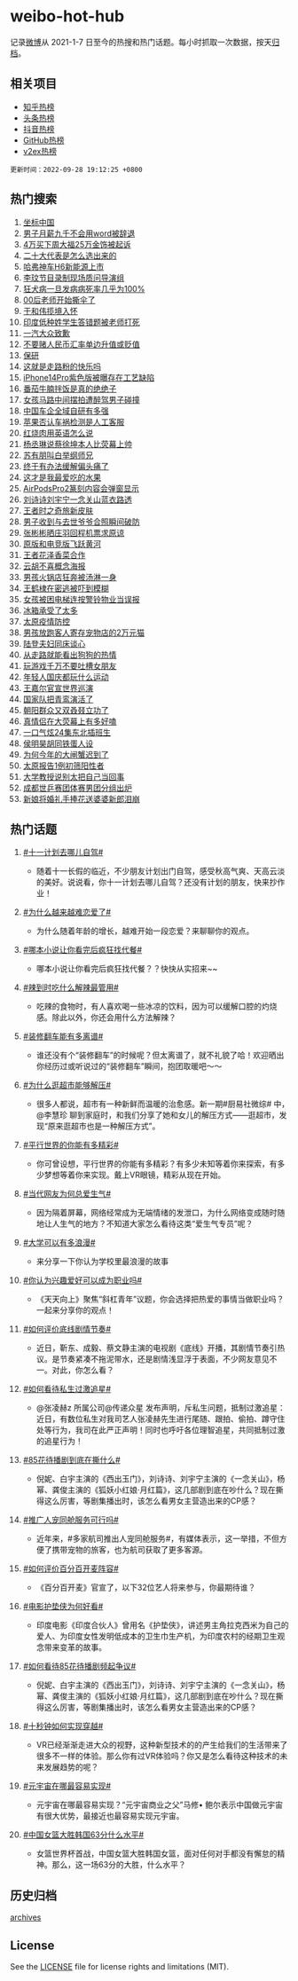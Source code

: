 # weibo-hot-hub

记录[微博](https://www.weibo.com)从 2021-1-7 日至今的热搜和热门话题。每小时抓取一次数据，按天[归档](archives)。

## 相关项目

- [知乎热榜](https://github.com/lonnyzhang423/zhihu-hot-hub)
- [头条热榜](https://github.com/lonnyzhang423/toutiao-hot-hub)
- [抖音热榜](https://github.com/lonnyzhang423/douyin-hot-hub)
- [GitHub热榜](https://github.com/lonnyzhang423/github-hot-hub)
- [v2ex热榜](https://github.com/lonnyzhang423/v2ex-hot-hub)


`更新时间：2022-09-28 19:12:25 +0800`

## 热门搜索

1. [坐标中国](https://m.weibo.cn/search?containerid=100103type%3D1%26t%3D10%26q%3D%23%E5%9D%90%E6%A0%87%E4%B8%AD%E5%9B%BD%23&stream_entry_id=51&isnewpage=1&extparam=seat%3D1%26filter_type%3Drealtimehot%26cate%3D10103%26dgr%3D0%26pos%3D0%26c_type%3D51%26display_time%3D1664363540%26pre_seqid%3D16643635400710298717&luicode=10000011&lfid=106003type%253D25%2526t%253D3%2526disable_hot%253D1%2526filter_type%253Drealtimehot)
1. [男子月薪九千不会用word被辞退](https://m.weibo.cn/search?containerid=100103type%3D1%26t%3D10%26q%3D%23%E7%94%B7%E5%AD%90%E6%9C%88%E8%96%AA%E4%B9%9D%E5%8D%83%E4%B8%8D%E4%BC%9A%E7%94%A8word%E8%A2%AB%E8%BE%9E%E9%80%80%23&stream_entry_id=31&isnewpage=1&extparam=seat%3D1%26lcate%3D5001%26realpos%3D1%26flag%3D2%26dgr%3D0%26c_type%3D31%26filter_type%3Drealtimehot%26band_rank%3D1%26cate%3D0%26q%3D%2523%25E7%2594%25B7%25E5%25AD%2590%25E6%259C%2588%25E8%2596%25AA%25E4%25B9%259D%25E5%258D%2583%25E4%25B8%258D%25E4%25BC%259A%25E7%2594%25A8word%25E8%25A2%25AB%25E8%25BE%259E%25E9%2580%2580%2523%26pos%3D0%26display_time%3D1664363540%26pre_seqid%3D16643635400710298717&luicode=10000011&lfid=106003type%253D25%2526t%253D3%2526disable_hot%253D1%2526filter_type%253Drealtimehot)
1. [4万买下周大福25万金饰被起诉](https://m.weibo.cn/search?containerid=100103type%3D1%26t%3D10%26q%3D%234%E4%B8%87%E4%B9%B0%E4%B8%8B%E5%91%A8%E5%A4%A7%E7%A6%8F25%E4%B8%87%E9%87%91%E9%A5%B0%E8%A2%AB%E8%B5%B7%E8%AF%89%23&stream_entry_id=31&isnewpage=1&extparam=seat%3D1%26lcate%3D5001%26realpos%3D2%26flag%3D1%26dgr%3D0%26c_type%3D31%26filter_type%3Drealtimehot%26band_rank%3D2%26cate%3D0%26q%3D%25234%25E4%25B8%2587%25E4%25B9%25B0%25E4%25B8%258B%25E5%2591%25A8%25E5%25A4%25A7%25E7%25A6%258F25%25E4%25B8%2587%25E9%2587%2591%25E9%25A5%25B0%25E8%25A2%25AB%25E8%25B5%25B7%25E8%25AF%2589%2523%26pos%3D1%26display_time%3D1664363540%26pre_seqid%3D16643635400710298717&luicode=10000011&lfid=106003type%253D25%2526t%253D3%2526disable_hot%253D1%2526filter_type%253Drealtimehot)
1. [二十大代表是怎么选出来的](https://m.weibo.cn/search?containerid=100103type%3D1%26t%3D10%26q%3D%23%E4%BA%8C%E5%8D%81%E5%A4%A7%E4%BB%A3%E8%A1%A8%E6%98%AF%E6%80%8E%E4%B9%88%E9%80%89%E5%87%BA%E6%9D%A5%E7%9A%84%23&stream_entry_id=31&isnewpage=1&extparam=seat%3D1%26lcate%3D5001%26realpos%3D3%26flag%3D0%26dgr%3D0%26c_type%3D31%26filter_type%3Drealtimehot%26band_rank%3D3%26cate%3D0%26q%3D%2523%25E4%25BA%258C%25E5%258D%2581%25E5%25A4%25A7%25E4%25BB%25A3%25E8%25A1%25A8%25E6%2598%25AF%25E6%2580%258E%25E4%25B9%2588%25E9%2580%2589%25E5%2587%25BA%25E6%259D%25A5%25E7%259A%2584%2523%26pos%3D2%26display_time%3D1664363540%26pre_seqid%3D16643635400710298717&luicode=10000011&lfid=106003type%253D25%2526t%253D3%2526disable_hot%253D1%2526filter_type%253Drealtimehot)
1. [哈弗神车H6新能源上市](https://m.weibo.cn/search?containerid=100103type%3D1%26t%3D10%26q%3D%23%E5%93%88%E5%BC%97%E7%A5%9E%E8%BD%A6H6%E6%96%B0%E8%83%BD%E6%BA%90%E4%B8%8A%E5%B8%82%23&stream_entry_id=31&isnewpage=1&extparam=seat%3D1%26lcate%3D5001%26topic_ad%3D1%26dgr%3D0%26c_type%3D31%26adid%3D167111%26filter_type%3Drealtimehot%26band_rank%3D4%26cate%3D0%26q%3D%2523%25E5%2593%2588%25E5%25BC%2597%25E7%25A5%259E%25E8%25BD%25A6H6%25E6%2596%25B0%25E8%2583%25BD%25E6%25BA%2590%25E4%25B8%258A%25E5%25B8%2582%2523%26pos%3D3%26display_time%3D1664363540%26pre_seqid%3D16643635400710298717&luicode=10000011&lfid=106003type%253D25%2526t%253D3%2526disable_hot%253D1%2526filter_type%253Drealtimehot)
1. [李玟节目录制现场质问导演组](https://m.weibo.cn/search?containerid=100103type%3D1%26t%3D10%26q%3D%23%E6%9D%8E%E7%8E%9F%E8%8A%82%E7%9B%AE%E5%BD%95%E5%88%B6%E7%8E%B0%E5%9C%BA%E8%B4%A8%E9%97%AE%E5%AF%BC%E6%BC%94%E7%BB%84%23&stream_entry_id=31&isnewpage=1&extparam=seat%3D1%26lcate%3D5001%26realpos%3D4%26flag%3D0%26dgr%3D0%26c_type%3D31%26filter_type%3Drealtimehot%26band_rank%3D4%26cate%3D0%26q%3D%2523%25E6%259D%258E%25E7%258E%259F%25E8%258A%2582%25E7%259B%25AE%25E5%25BD%2595%25E5%2588%25B6%25E7%258E%25B0%25E5%259C%25BA%25E8%25B4%25A8%25E9%2597%25AE%25E5%25AF%25BC%25E6%25BC%2594%25E7%25BB%2584%2523%26pos%3D4%26display_time%3D1664363540%26pre_seqid%3D16643635400710298717&luicode=10000011&lfid=106003type%253D25%2526t%253D3%2526disable_hot%253D1%2526filter_type%253Drealtimehot)
1. [狂犬病一旦发病病死率几乎为100%](https://m.weibo.cn/search?containerid=100103type%3D1%26t%3D10%26q%3D%23%E7%8B%82%E7%8A%AC%E7%97%85%E4%B8%80%E6%97%A6%E5%8F%91%E7%97%85%E7%97%85%E6%AD%BB%E7%8E%87%E5%87%A0%E4%B9%8E%E4%B8%BA100%25%23&stream_entry_id=31&isnewpage=1&extparam=seat%3D1%26lcate%3D5001%26realpos%3D5%26flag%3D0%26dgr%3D0%26c_type%3D31%26filter_type%3Drealtimehot%26band_rank%3D5%26cate%3D0%26q%3D%2523%25E7%258B%2582%25E7%258A%25AC%25E7%2597%2585%25E4%25B8%2580%25E6%2597%25A6%25E5%258F%2591%25E7%2597%2585%25E7%2597%2585%25E6%25AD%25BB%25E7%258E%2587%25E5%2587%25A0%25E4%25B9%258E%25E4%25B8%25BA100%2525%2523%26pos%3D5%26display_time%3D1664363540%26pre_seqid%3D16643635400710298717&luicode=10000011&lfid=106003type%253D25%2526t%253D3%2526disable_hot%253D1%2526filter_type%253Drealtimehot)
1. [00后老师开始撕伞了](https://m.weibo.cn/search?containerid=100103type%3D1%26t%3D10%26q%3D%2300%E5%90%8E%E8%80%81%E5%B8%88%E5%BC%80%E5%A7%8B%E6%92%95%E4%BC%9E%E4%BA%86%23&stream_entry_id=31&isnewpage=1&extparam=seat%3D1%26lcate%3D5001%26realpos%3D6%26flag%3D2%26dgr%3D0%26c_type%3D31%26filter_type%3Drealtimehot%26band_rank%3D6%26cate%3D0%26q%3D%252300%25E5%2590%258E%25E8%2580%2581%25E5%25B8%2588%25E5%25BC%2580%25E5%25A7%258B%25E6%2592%2595%25E4%25BC%259E%25E4%25BA%2586%2523%26pos%3D6%26display_time%3D1664363540%26pre_seqid%3D16643635400710298717&luicode=10000011&lfid=106003type%253D25%2526t%253D3%2526disable_hot%253D1%2526filter_type%253Drealtimehot)
1. [于和伟揽境入怀](https://m.weibo.cn/search?containerid=100103type%3D1%26t%3D10%26q%3D%23%E4%BA%8E%E5%92%8C%E4%BC%9F%E6%8F%BD%E5%A2%83%E5%85%A5%E6%80%80%23&stream_entry_id=31&isnewpage=1&extparam=seat%3D1%26lcate%3D5001%26topic_ad%3D1%26dgr%3D0%26c_type%3D31%26adid%3D166765%26filter_type%3Drealtimehot%26band_rank%3D7%26cate%3D0%26q%3D%2523%25E4%25BA%258E%25E5%2592%258C%25E4%25BC%259F%25E6%258F%25BD%25E5%25A2%2583%25E5%2585%25A5%25E6%2580%2580%2523%26pos%3D7%26display_time%3D1664363540%26pre_seqid%3D16643635400710298717&luicode=10000011&lfid=106003type%253D25%2526t%253D3%2526disable_hot%253D1%2526filter_type%253Drealtimehot)
1. [印度低种姓学生答错题被老师打死](https://m.weibo.cn/search?containerid=100103type%3D1%26t%3D10%26q%3D%23%E5%8D%B0%E5%BA%A6%E4%BD%8E%E7%A7%8D%E5%A7%93%E5%AD%A6%E7%94%9F%E7%AD%94%E9%94%99%E9%A2%98%E8%A2%AB%E8%80%81%E5%B8%88%E6%89%93%E6%AD%BB%23&stream_entry_id=31&isnewpage=1&extparam=seat%3D1%26lcate%3D5001%26realpos%3D7%26flag%3D1%26dgr%3D0%26c_type%3D31%26filter_type%3Drealtimehot%26band_rank%3D7%26cate%3D0%26q%3D%2523%25E5%258D%25B0%25E5%25BA%25A6%25E4%25BD%258E%25E7%25A7%258D%25E5%25A7%2593%25E5%25AD%25A6%25E7%2594%259F%25E7%25AD%2594%25E9%2594%2599%25E9%25A2%2598%25E8%25A2%25AB%25E8%2580%2581%25E5%25B8%2588%25E6%2589%2593%25E6%25AD%25BB%2523%26pos%3D8%26display_time%3D1664363540%26pre_seqid%3D16643635400710298717&luicode=10000011&lfid=106003type%253D25%2526t%253D3%2526disable_hot%253D1%2526filter_type%253Drealtimehot)
1. [一汽大众致歉](https://m.weibo.cn/search?containerid=100103type%3D1%26t%3D10%26q%3D%23%E4%B8%80%E6%B1%BD%E5%A4%A7%E4%BC%97%E8%87%B4%E6%AD%89%23&stream_entry_id=31&isnewpage=1&extparam=seat%3D1%26lcate%3D5001%26realpos%3D8%26flag%3D1%26dgr%3D0%26c_type%3D31%26filter_type%3Drealtimehot%26band_rank%3D8%26cate%3D0%26q%3D%2523%25E4%25B8%2580%25E6%25B1%25BD%25E5%25A4%25A7%25E4%25BC%2597%25E8%2587%25B4%25E6%25AD%2589%2523%26pos%3D9%26display_time%3D1664363540%26pre_seqid%3D16643635400710298717&luicode=10000011&lfid=106003type%253D25%2526t%253D3%2526disable_hot%253D1%2526filter_type%253Drealtimehot)
1. [不要赌人民币汇率单边升值或贬值](https://m.weibo.cn/search?containerid=100103type%3D1%26t%3D10%26q%3D%23%E4%B8%8D%E8%A6%81%E8%B5%8C%E4%BA%BA%E6%B0%91%E5%B8%81%E6%B1%87%E7%8E%87%E5%8D%95%E8%BE%B9%E5%8D%87%E5%80%BC%E6%88%96%E8%B4%AC%E5%80%BC%23&stream_entry_id=31&isnewpage=1&extparam=seat%3D1%26lcate%3D5001%26realpos%3D9%26flag%3D1%26dgr%3D0%26c_type%3D31%26filter_type%3Drealtimehot%26band_rank%3D9%26cate%3D0%26q%3D%2523%25E4%25B8%258D%25E8%25A6%2581%25E8%25B5%258C%25E4%25BA%25BA%25E6%25B0%2591%25E5%25B8%2581%25E6%25B1%2587%25E7%258E%2587%25E5%258D%2595%25E8%25BE%25B9%25E5%258D%2587%25E5%2580%25BC%25E6%2588%2596%25E8%25B4%25AC%25E5%2580%25BC%2523%26pos%3D10%26display_time%3D1664363540%26pre_seqid%3D16643635400710298717&luicode=10000011&lfid=106003type%253D25%2526t%253D3%2526disable_hot%253D1%2526filter_type%253Drealtimehot)
1. [保研](https://m.weibo.cn/search?containerid=100103type%3D1%26t%3D10%26q%3D%E4%BF%9D%E7%A0%94&stream_entry_id=31&isnewpage=1&extparam=seat%3D1%26lcate%3D5001%26realpos%3D10%26flag%3D0%26dgr%3D0%26c_type%3D31%26filter_type%3Drealtimehot%26band_rank%3D10%26cate%3D0%26q%3D%25E4%25BF%259D%25E7%25A0%2594%26pos%3D11%26display_time%3D1664363540%26pre_seqid%3D16643635400710298717&luicode=10000011&lfid=106003type%253D25%2526t%253D3%2526disable_hot%253D1%2526filter_type%253Drealtimehot)
1. [这就是走路粉的快乐吗](https://m.weibo.cn/search?containerid=100103type%3D1%26t%3D10%26q%3D%23%E8%BF%99%E5%B0%B1%E6%98%AF%E8%B5%B0%E8%B7%AF%E7%B2%89%E7%9A%84%E5%BF%AB%E4%B9%90%E5%90%97%23&stream_entry_id=31&isnewpage=1&extparam=seat%3D1%26lcate%3D5001%26realpos%3D11%26flag%3D1%26dgr%3D0%26c_type%3D31%26filter_type%3Drealtimehot%26band_rank%3D11%26cate%3D0%26q%3D%2523%25E8%25BF%2599%25E5%25B0%25B1%25E6%2598%25AF%25E8%25B5%25B0%25E8%25B7%25AF%25E7%25B2%2589%25E7%259A%2584%25E5%25BF%25AB%25E4%25B9%2590%25E5%2590%2597%2523%26pos%3D12%26display_time%3D1664363540%26pre_seqid%3D16643635400710298717&luicode=10000011&lfid=106003type%253D25%2526t%253D3%2526disable_hot%253D1%2526filter_type%253Drealtimehot)
1. [iPhone14Pro紫色版被曝存在工艺缺陷](https://m.weibo.cn/search?containerid=100103type%3D1%26t%3D10%26q%3D%23iPhone14Pro%E7%B4%AB%E8%89%B2%E7%89%88%E8%A2%AB%E6%9B%9D%E5%AD%98%E5%9C%A8%E5%B7%A5%E8%89%BA%E7%BC%BA%E9%99%B7%23&stream_entry_id=31&isnewpage=1&extparam=seat%3D1%26lcate%3D5001%26realpos%3D12%26flag%3D0%26dgr%3D0%26c_type%3D31%26filter_type%3Drealtimehot%26band_rank%3D12%26cate%3D0%26q%3D%2523iPhone14Pro%25E7%25B4%25AB%25E8%2589%25B2%25E7%2589%2588%25E8%25A2%25AB%25E6%259B%259D%25E5%25AD%2598%25E5%259C%25A8%25E5%25B7%25A5%25E8%2589%25BA%25E7%25BC%25BA%25E9%2599%25B7%2523%26pos%3D13%26display_time%3D1664363540%26pre_seqid%3D16643635400710298717&luicode=10000011&lfid=106003type%253D25%2526t%253D3%2526disable_hot%253D1%2526filter_type%253Drealtimehot)
1. [番茄牛腩拌饭是真的绝绝子](https://m.weibo.cn/search?containerid=100103type%3D1%26t%3D10%26q%3D%23%E7%95%AA%E8%8C%84%E7%89%9B%E8%85%A9%E6%8B%8C%E9%A5%AD%E6%98%AF%E7%9C%9F%E7%9A%84%E7%BB%9D%E7%BB%9D%E5%AD%90%23&stream_entry_id=31&isnewpage=1&extparam=seat%3D1%26lcate%3D5001%26realpos%3D13%26flag%3D0%26dgr%3D0%26c_type%3D31%26filter_type%3Drealtimehot%26band_rank%3D13%26cate%3D0%26q%3D%2523%25E7%2595%25AA%25E8%258C%2584%25E7%2589%259B%25E8%2585%25A9%25E6%258B%258C%25E9%25A5%25AD%25E6%2598%25AF%25E7%259C%259F%25E7%259A%2584%25E7%25BB%259D%25E7%25BB%259D%25E5%25AD%2590%2523%26pos%3D14%26display_time%3D1664363540%26pre_seqid%3D16643635400710298717&luicode=10000011&lfid=106003type%253D25%2526t%253D3%2526disable_hot%253D1%2526filter_type%253Drealtimehot)
1. [女孩马路中间摆拍遭醉驾男子碰撞](https://m.weibo.cn/search?containerid=100103type%3D1%26t%3D10%26q%3D%23%E5%A5%B3%E5%AD%A9%E9%A9%AC%E8%B7%AF%E4%B8%AD%E9%97%B4%E6%91%86%E6%8B%8D%E9%81%AD%E9%86%89%E9%A9%BE%E7%94%B7%E5%AD%90%E7%A2%B0%E6%92%9E%23&stream_entry_id=31&isnewpage=1&extparam=seat%3D1%26lcate%3D5001%26realpos%3D14%26flag%3D0%26dgr%3D0%26c_type%3D31%26filter_type%3Drealtimehot%26band_rank%3D14%26cate%3D0%26q%3D%2523%25E5%25A5%25B3%25E5%25AD%25A9%25E9%25A9%25AC%25E8%25B7%25AF%25E4%25B8%25AD%25E9%2597%25B4%25E6%2591%2586%25E6%258B%258D%25E9%2581%25AD%25E9%2586%2589%25E9%25A9%25BE%25E7%2594%25B7%25E5%25AD%2590%25E7%25A2%25B0%25E6%2592%259E%2523%26pos%3D15%26display_time%3D1664363540%26pre_seqid%3D16643635400710298717&luicode=10000011&lfid=106003type%253D25%2526t%253D3%2526disable_hot%253D1%2526filter_type%253Drealtimehot)
1. [中国车企全域自研有多强](https://m.weibo.cn/search?containerid=100103type%3D1%26t%3D10%26q%3D%23%E4%B8%AD%E5%9B%BD%E8%BD%A6%E4%BC%81%E5%85%A8%E5%9F%9F%E8%87%AA%E7%A0%94%E6%9C%89%E5%A4%9A%E5%BC%BA%23&stream_entry_id=31&isnewpage=1&extparam=seat%3D1%26lcate%3D5001%26realpos%3D15%26flag%3D0%26dgr%3D0%26c_type%3D31%26adid%3D167278%26filter_type%3Drealtimehot%26band_rank%3D15%26cate%3D0%26q%3D%2523%25E4%25B8%25AD%25E5%259B%25BD%25E8%25BD%25A6%25E4%25BC%2581%25E5%2585%25A8%25E5%259F%259F%25E8%2587%25AA%25E7%25A0%2594%25E6%259C%2589%25E5%25A4%259A%25E5%25BC%25BA%2523%26pos%3D16%26display_time%3D1664363540%26pre_seqid%3D16643635400710298717&luicode=10000011&lfid=106003type%253D25%2526t%253D3%2526disable_hot%253D1%2526filter_type%253Drealtimehot)
1. [苹果否认车祸检测是人工客服](https://m.weibo.cn/search?containerid=100103type%3D1%26t%3D10%26q%3D%23%E8%8B%B9%E6%9E%9C%E5%90%A6%E8%AE%A4%E8%BD%A6%E7%A5%B8%E6%A3%80%E6%B5%8B%E6%98%AF%E4%BA%BA%E5%B7%A5%E5%AE%A2%E6%9C%8D%23&stream_entry_id=31&isnewpage=1&extparam=seat%3D1%26lcate%3D5001%26realpos%3D16%26flag%3D1%26dgr%3D0%26c_type%3D31%26filter_type%3Drealtimehot%26band_rank%3D16%26cate%3D0%26q%3D%2523%25E8%258B%25B9%25E6%259E%259C%25E5%2590%25A6%25E8%25AE%25A4%25E8%25BD%25A6%25E7%25A5%25B8%25E6%25A3%2580%25E6%25B5%258B%25E6%2598%25AF%25E4%25BA%25BA%25E5%25B7%25A5%25E5%25AE%25A2%25E6%259C%258D%2523%26pos%3D17%26display_time%3D1664363540%26pre_seqid%3D16643635400710298717&luicode=10000011&lfid=106003type%253D25%2526t%253D3%2526disable_hot%253D1%2526filter_type%253Drealtimehot)
1. [红烧肉用英语怎么说](https://m.weibo.cn/search?containerid=100103type%3D1%26t%3D10%26q%3D%23%E7%BA%A2%E7%83%A7%E8%82%89%E7%94%A8%E8%8B%B1%E8%AF%AD%E6%80%8E%E4%B9%88%E8%AF%B4%23&stream_entry_id=31&isnewpage=1&extparam=seat%3D1%26lcate%3D5001%26realpos%3D17%26flag%3D0%26dgr%3D0%26c_type%3D31%26filter_type%3Drealtimehot%26band_rank%3D17%26cate%3D0%26q%3D%2523%25E7%25BA%25A2%25E7%2583%25A7%25E8%2582%2589%25E7%2594%25A8%25E8%258B%25B1%25E8%25AF%25AD%25E6%2580%258E%25E4%25B9%2588%25E8%25AF%25B4%2523%26pos%3D18%26display_time%3D1664363540%26pre_seqid%3D16643635400710298717&luicode=10000011&lfid=106003type%253D25%2526t%253D3%2526disable_hot%253D1%2526filter_type%253Drealtimehot)
1. [杨丞琳说蔡徐坤本人比荧幕上帅](https://m.weibo.cn/search?containerid=100103type%3D1%26t%3D10%26q%3D%23%E6%9D%A8%E4%B8%9E%E7%90%B3%E8%AF%B4%E8%94%A1%E5%BE%90%E5%9D%A4%E6%9C%AC%E4%BA%BA%E6%AF%94%E8%8D%A7%E5%B9%95%E4%B8%8A%E5%B8%85%23&stream_entry_id=31&isnewpage=1&extparam=seat%3D1%26lcate%3D5001%26realpos%3D18%26flag%3D0%26dgr%3D0%26c_type%3D31%26filter_type%3Drealtimehot%26band_rank%3D18%26cate%3D0%26q%3D%2523%25E6%259D%25A8%25E4%25B8%259E%25E7%2590%25B3%25E8%25AF%25B4%25E8%2594%25A1%25E5%25BE%2590%25E5%259D%25A4%25E6%259C%25AC%25E4%25BA%25BA%25E6%25AF%2594%25E8%258D%25A7%25E5%25B9%2595%25E4%25B8%258A%25E5%25B8%2585%2523%26pos%3D19%26display_time%3D1664363540%26pre_seqid%3D16643635400710298717&luicode=10000011&lfid=106003type%253D25%2526t%253D3%2526disable_hot%253D1%2526filter_type%253Drealtimehot)
1. [苏有朋叫白举纲师兄](https://m.weibo.cn/search?containerid=100103type%3D1%26t%3D10%26q%3D%23%E8%8B%8F%E6%9C%89%E6%9C%8B%E5%8F%AB%E7%99%BD%E4%B8%BE%E7%BA%B2%E5%B8%88%E5%85%84%23&stream_entry_id=31&isnewpage=1&extparam=seat%3D1%26lcate%3D5001%26realpos%3D19%26flag%3D1%26dgr%3D0%26c_type%3D31%26filter_type%3Drealtimehot%26band_rank%3D19%26cate%3D0%26q%3D%2523%25E8%258B%258F%25E6%259C%2589%25E6%259C%258B%25E5%258F%25AB%25E7%2599%25BD%25E4%25B8%25BE%25E7%25BA%25B2%25E5%25B8%2588%25E5%2585%2584%2523%26pos%3D20%26display_time%3D1664363540%26pre_seqid%3D16643635400710298717&luicode=10000011&lfid=106003type%253D25%2526t%253D3%2526disable_hot%253D1%2526filter_type%253Drealtimehot)
1. [终于有办法缓解偏头痛了](https://m.weibo.cn/search?containerid=100103type%3D1%26t%3D10%26q%3D%23%E7%BB%88%E4%BA%8E%E6%9C%89%E5%8A%9E%E6%B3%95%E7%BC%93%E8%A7%A3%E5%81%8F%E5%A4%B4%E7%97%9B%E4%BA%86%23&stream_entry_id=31&isnewpage=1&extparam=seat%3D1%26lcate%3D5001%26realpos%3D20%26flag%3D1%26dgr%3D0%26c_type%3D31%26filter_type%3Drealtimehot%26band_rank%3D20%26cate%3D0%26q%3D%2523%25E7%25BB%2588%25E4%25BA%258E%25E6%259C%2589%25E5%258A%259E%25E6%25B3%2595%25E7%25BC%2593%25E8%25A7%25A3%25E5%2581%258F%25E5%25A4%25B4%25E7%2597%259B%25E4%25BA%2586%2523%26pos%3D21%26display_time%3D1664363540%26pre_seqid%3D16643635400710298717&luicode=10000011&lfid=106003type%253D25%2526t%253D3%2526disable_hot%253D1%2526filter_type%253Drealtimehot)
1. [这才是我最爱吃的水果](https://m.weibo.cn/search?containerid=100103type%3D1%26t%3D10%26q%3D%23%E8%BF%99%E6%89%8D%E6%98%AF%E6%88%91%E6%9C%80%E7%88%B1%E5%90%83%E7%9A%84%E6%B0%B4%E6%9E%9C%23&stream_entry_id=31&isnewpage=1&extparam=seat%3D1%26lcate%3D5001%26realpos%3D21%26flag%3D0%26dgr%3D0%26c_type%3D31%26filter_type%3Drealtimehot%26band_rank%3D21%26cate%3D0%26q%3D%2523%25E8%25BF%2599%25E6%2589%258D%25E6%2598%25AF%25E6%2588%2591%25E6%259C%2580%25E7%2588%25B1%25E5%2590%2583%25E7%259A%2584%25E6%25B0%25B4%25E6%259E%259C%2523%26pos%3D22%26display_time%3D1664363540%26pre_seqid%3D16643635400710298717&luicode=10000011&lfid=106003type%253D25%2526t%253D3%2526disable_hot%253D1%2526filter_type%253Drealtimehot)
1. [AirPodsPro2篆刻内容会弹窗显示](https://m.weibo.cn/search?containerid=100103type%3D1%26t%3D10%26q%3D%23AirPodsPro2%E7%AF%86%E5%88%BB%E5%86%85%E5%AE%B9%E4%BC%9A%E5%BC%B9%E7%AA%97%E6%98%BE%E7%A4%BA%23&stream_entry_id=31&isnewpage=1&extparam=seat%3D1%26lcate%3D5001%26realpos%3D22%26flag%3D0%26dgr%3D0%26c_type%3D31%26filter_type%3Drealtimehot%26band_rank%3D22%26cate%3D0%26q%3D%2523AirPodsPro2%25E7%25AF%2586%25E5%2588%25BB%25E5%2586%2585%25E5%25AE%25B9%25E4%25BC%259A%25E5%25BC%25B9%25E7%25AA%2597%25E6%2598%25BE%25E7%25A4%25BA%2523%26pos%3D23%26display_time%3D1664363540%26pre_seqid%3D16643635400710298717&luicode=10000011&lfid=106003type%253D25%2526t%253D3%2526disable_hot%253D1%2526filter_type%253Drealtimehot)
1. [刘诗诗刘宇宁一念关山蓝衣路透](https://m.weibo.cn/search?containerid=100103type%3D1%26t%3D10%26q%3D%23%E5%88%98%E8%AF%97%E8%AF%97%E5%88%98%E5%AE%87%E5%AE%81%E4%B8%80%E5%BF%B5%E5%85%B3%E5%B1%B1%E8%93%9D%E8%A1%A3%E8%B7%AF%E9%80%8F%23&stream_entry_id=31&isnewpage=1&extparam=seat%3D1%26lcate%3D5001%26realpos%3D23%26flag%3D0%26dgr%3D0%26c_type%3D31%26filter_type%3Drealtimehot%26band_rank%3D23%26cate%3D0%26q%3D%2523%25E5%2588%2598%25E8%25AF%2597%25E8%25AF%2597%25E5%2588%2598%25E5%25AE%2587%25E5%25AE%2581%25E4%25B8%2580%25E5%25BF%25B5%25E5%2585%25B3%25E5%25B1%25B1%25E8%2593%259D%25E8%25A1%25A3%25E8%25B7%25AF%25E9%2580%258F%2523%26pos%3D24%26display_time%3D1664363540%26pre_seqid%3D16643635400710298717&luicode=10000011&lfid=106003type%253D25%2526t%253D3%2526disable_hot%253D1%2526filter_type%253Drealtimehot)
1. [王者时之奇旅新皮肤](https://m.weibo.cn/search?containerid=100103type%3D1%26t%3D10%26q%3D%23%E7%8E%8B%E8%80%85%E6%97%B6%E4%B9%8B%E5%A5%87%E6%97%85%E6%96%B0%E7%9A%AE%E8%82%A4%23&stream_entry_id=31&isnewpage=1&extparam=seat%3D1%26lcate%3D5001%26realpos%3D24%26flag%3D0%26dgr%3D0%26c_type%3D31%26filter_type%3Drealtimehot%26band_rank%3D24%26cate%3D0%26q%3D%2523%25E7%258E%258B%25E8%2580%2585%25E6%2597%25B6%25E4%25B9%258B%25E5%25A5%2587%25E6%2597%2585%25E6%2596%25B0%25E7%259A%25AE%25E8%2582%25A4%2523%26pos%3D25%26display_time%3D1664363540%26pre_seqid%3D16643635400710298717&luicode=10000011&lfid=106003type%253D25%2526t%253D3%2526disable_hot%253D1%2526filter_type%253Drealtimehot)
1. [男子收到与去世爷爷合照瞬间破防](https://m.weibo.cn/search?containerid=100103type%3D1%26t%3D10%26q%3D%23%E7%94%B7%E5%AD%90%E6%94%B6%E5%88%B0%E4%B8%8E%E5%8E%BB%E4%B8%96%E7%88%B7%E7%88%B7%E5%90%88%E7%85%A7%E7%9E%AC%E9%97%B4%E7%A0%B4%E9%98%B2%23&stream_entry_id=31&isnewpage=1&extparam=seat%3D1%26lcate%3D5001%26realpos%3D25%26flag%3D0%26dgr%3D0%26c_type%3D31%26filter_type%3Drealtimehot%26band_rank%3D25%26cate%3D0%26q%3D%2523%25E7%2594%25B7%25E5%25AD%2590%25E6%2594%25B6%25E5%2588%25B0%25E4%25B8%258E%25E5%258E%25BB%25E4%25B8%2596%25E7%2588%25B7%25E7%2588%25B7%25E5%2590%2588%25E7%2585%25A7%25E7%259E%25AC%25E9%2597%25B4%25E7%25A0%25B4%25E9%2598%25B2%2523%26pos%3D26%26display_time%3D1664363540%26pre_seqid%3D16643635400710298717&luicode=10000011&lfid=106003type%253D25%2526t%253D3%2526disable_hot%253D1%2526filter_type%253Drealtimehot)
1. [张彬彬晒庄羽回程机票求原谅](https://m.weibo.cn/search?containerid=100103type%3D1%26t%3D10%26q%3D%23%E5%BC%A0%E5%BD%AC%E5%BD%AC%E6%99%92%E5%BA%84%E7%BE%BD%E5%9B%9E%E7%A8%8B%E6%9C%BA%E7%A5%A8%E6%B1%82%E5%8E%9F%E8%B0%85%23&stream_entry_id=31&isnewpage=1&extparam=seat%3D1%26lcate%3D5001%26realpos%3D26%26flag%3D1%26dgr%3D0%26c_type%3D31%26filter_type%3Drealtimehot%26band_rank%3D26%26cate%3D0%26q%3D%2523%25E5%25BC%25A0%25E5%25BD%25AC%25E5%25BD%25AC%25E6%2599%2592%25E5%25BA%2584%25E7%25BE%25BD%25E5%259B%259E%25E7%25A8%258B%25E6%259C%25BA%25E7%25A5%25A8%25E6%25B1%2582%25E5%258E%259F%25E8%25B0%2585%2523%26pos%3D27%26display_time%3D1664363540%26pre_seqid%3D16643635400710298717&luicode=10000011&lfid=106003type%253D25%2526t%253D3%2526disable_hot%253D1%2526filter_type%253Drealtimehot)
1. [原版和电竞版飞跃黄河](https://m.weibo.cn/search?containerid=100103type%3D1%26t%3D10%26q%3D%23%E5%8E%9F%E7%89%88%E5%92%8C%E7%94%B5%E7%AB%9E%E7%89%88%E9%A3%9E%E8%B7%83%E9%BB%84%E6%B2%B3%23&stream_entry_id=31&isnewpage=1&extparam=seat%3D1%26lcate%3D5001%26realpos%3D27%26flag%3D1%26dgr%3D0%26c_type%3D31%26filter_type%3Drealtimehot%26band_rank%3D27%26cate%3D0%26q%3D%2523%25E5%258E%259F%25E7%2589%2588%25E5%2592%258C%25E7%2594%25B5%25E7%25AB%259E%25E7%2589%2588%25E9%25A3%259E%25E8%25B7%2583%25E9%25BB%2584%25E6%25B2%25B3%2523%26pos%3D28%26display_time%3D1664363540%26pre_seqid%3D16643635400710298717&luicode=10000011&lfid=106003type%253D25%2526t%253D3%2526disable_hot%253D1%2526filter_type%253Drealtimehot)
1. [王者花泽香菜合作](https://m.weibo.cn/search?containerid=100103type%3D1%26t%3D10%26q%3D%23%E7%8E%8B%E8%80%85%E8%8A%B1%E6%B3%BD%E9%A6%99%E8%8F%9C%E5%90%88%E4%BD%9C%23&stream_entry_id=31&isnewpage=1&extparam=seat%3D1%26lcate%3D5001%26realpos%3D28%26flag%3D1%26dgr%3D0%26c_type%3D31%26filter_type%3Drealtimehot%26band_rank%3D28%26cate%3D0%26q%3D%2523%25E7%258E%258B%25E8%2580%2585%25E8%258A%25B1%25E6%25B3%25BD%25E9%25A6%2599%25E8%258F%259C%25E5%2590%2588%25E4%25BD%259C%2523%26pos%3D29%26display_time%3D1664363540%26pre_seqid%3D16643635400710298717&luicode=10000011&lfid=106003type%253D25%2526t%253D3%2526disable_hot%253D1%2526filter_type%253Drealtimehot)
1. [云胡不喜概念海报](https://m.weibo.cn/search?containerid=100103type%3D1%26t%3D10%26q%3D%23%E4%BA%91%E8%83%A1%E4%B8%8D%E5%96%9C%E6%A6%82%E5%BF%B5%E6%B5%B7%E6%8A%A5%23&stream_entry_id=31&isnewpage=1&extparam=seat%3D1%26lcate%3D5001%26realpos%3D29%26flag%3D0%26dgr%3D0%26c_type%3D31%26filter_type%3Drealtimehot%26band_rank%3D29%26cate%3D0%26q%3D%2523%25E4%25BA%2591%25E8%2583%25A1%25E4%25B8%258D%25E5%2596%259C%25E6%25A6%2582%25E5%25BF%25B5%25E6%25B5%25B7%25E6%258A%25A5%2523%26pos%3D30%26display_time%3D1664363540%26pre_seqid%3D16643635400710298717&luicode=10000011&lfid=106003type%253D25%2526t%253D3%2526disable_hot%253D1%2526filter_type%253Drealtimehot)
1. [男孩火锅店狂奔被汤淋一身](https://m.weibo.cn/search?containerid=100103type%3D1%26t%3D10%26q%3D%23%E7%94%B7%E5%AD%A9%E7%81%AB%E9%94%85%E5%BA%97%E7%8B%82%E5%A5%94%E8%A2%AB%E6%B1%A4%E6%B7%8B%E4%B8%80%E8%BA%AB%23&stream_entry_id=31&isnewpage=1&extparam=seat%3D1%26lcate%3D5001%26realpos%3D30%26flag%3D0%26dgr%3D0%26c_type%3D31%26filter_type%3Drealtimehot%26band_rank%3D30%26cate%3D0%26q%3D%2523%25E7%2594%25B7%25E5%25AD%25A9%25E7%2581%25AB%25E9%2594%2585%25E5%25BA%2597%25E7%258B%2582%25E5%25A5%2594%25E8%25A2%25AB%25E6%25B1%25A4%25E6%25B7%258B%25E4%25B8%2580%25E8%25BA%25AB%2523%26pos%3D31%26display_time%3D1664363540%26pre_seqid%3D16643635400710298717&luicode=10000011&lfid=106003type%253D25%2526t%253D3%2526disable_hot%253D1%2526filter_type%253Drealtimehot)
1. [王鹤棣在密逃被吓到模糊](https://m.weibo.cn/search?containerid=100103type%3D1%26t%3D10%26q%3D%23%E7%8E%8B%E9%B9%A4%E6%A3%A3%E5%9C%A8%E5%AF%86%E9%80%83%E8%A2%AB%E5%90%93%E5%88%B0%E6%A8%A1%E7%B3%8A%23&stream_entry_id=31&isnewpage=1&extparam=seat%3D1%26lcate%3D5001%26realpos%3D31%26flag%3D0%26dgr%3D0%26c_type%3D31%26filter_type%3Drealtimehot%26band_rank%3D31%26cate%3D0%26q%3D%2523%25E7%258E%258B%25E9%25B9%25A4%25E6%25A3%25A3%25E5%259C%25A8%25E5%25AF%2586%25E9%2580%2583%25E8%25A2%25AB%25E5%2590%2593%25E5%2588%25B0%25E6%25A8%25A1%25E7%25B3%258A%2523%26pos%3D32%26display_time%3D1664363540%26pre_seqid%3D16643635400710298717&luicode=10000011&lfid=106003type%253D25%2526t%253D3%2526disable_hot%253D1%2526filter_type%253Drealtimehot)
1. [女孩被困电梯连按警铃物业当误报](https://m.weibo.cn/search?containerid=100103type%3D1%26t%3D10%26q%3D%23%E5%A5%B3%E5%AD%A9%E8%A2%AB%E5%9B%B0%E7%94%B5%E6%A2%AF%E8%BF%9E%E6%8C%89%E8%AD%A6%E9%93%83%E7%89%A9%E4%B8%9A%E5%BD%93%E8%AF%AF%E6%8A%A5%23&stream_entry_id=31&isnewpage=1&extparam=seat%3D1%26lcate%3D5001%26realpos%3D32%26flag%3D0%26dgr%3D0%26c_type%3D31%26filter_type%3Drealtimehot%26band_rank%3D32%26cate%3D0%26q%3D%2523%25E5%25A5%25B3%25E5%25AD%25A9%25E8%25A2%25AB%25E5%259B%25B0%25E7%2594%25B5%25E6%25A2%25AF%25E8%25BF%259E%25E6%258C%2589%25E8%25AD%25A6%25E9%2593%2583%25E7%2589%25A9%25E4%25B8%259A%25E5%25BD%2593%25E8%25AF%25AF%25E6%258A%25A5%2523%26pos%3D33%26display_time%3D1664363540%26pre_seqid%3D16643635400710298717&luicode=10000011&lfid=106003type%253D25%2526t%253D3%2526disable_hot%253D1%2526filter_type%253Drealtimehot)
1. [冰箱承受了太多](https://m.weibo.cn/search?containerid=100103type%3D1%26t%3D10%26q%3D%23%E5%86%B0%E7%AE%B1%E6%89%BF%E5%8F%97%E4%BA%86%E5%A4%AA%E5%A4%9A%23&stream_entry_id=31&isnewpage=1&extparam=seat%3D1%26lcate%3D5001%26realpos%3D33%26flag%3D1%26dgr%3D0%26c_type%3D31%26filter_type%3Drealtimehot%26band_rank%3D33%26cate%3D0%26q%3D%2523%25E5%2586%25B0%25E7%25AE%25B1%25E6%2589%25BF%25E5%258F%2597%25E4%25BA%2586%25E5%25A4%25AA%25E5%25A4%259A%2523%26pos%3D34%26display_time%3D1664363540%26pre_seqid%3D16643635400710298717&luicode=10000011&lfid=106003type%253D25%2526t%253D3%2526disable_hot%253D1%2526filter_type%253Drealtimehot)
1. [太原疫情防控](https://m.weibo.cn/search?containerid=100103type%3D1%26t%3D10%26q%3D%E5%A4%AA%E5%8E%9F%E7%96%AB%E6%83%85%E9%98%B2%E6%8E%A7&stream_entry_id=31&isnewpage=1&extparam=seat%3D1%26lcate%3D5001%26realpos%3D34%26flag%3D0%26dgr%3D0%26c_type%3D31%26filter_type%3Drealtimehot%26band_rank%3D34%26cate%3D0%26q%3D%25E5%25A4%25AA%25E5%258E%259F%25E7%2596%25AB%25E6%2583%2585%25E9%2598%25B2%25E6%258E%25A7%26pos%3D35%26display_time%3D1664363540%26pre_seqid%3D16643635400710298717&luicode=10000011&lfid=106003type%253D25%2526t%253D3%2526disable_hot%253D1%2526filter_type%253Drealtimehot)
1. [男孩放跑客人寄存宠物店的2万元猫](https://m.weibo.cn/search?containerid=100103type%3D1%26t%3D10%26q%3D%23%E7%94%B7%E5%AD%A9%E6%94%BE%E8%B7%91%E5%AE%A2%E4%BA%BA%E5%AF%84%E5%AD%98%E5%AE%A0%E7%89%A9%E5%BA%97%E7%9A%842%E4%B8%87%E5%85%83%E7%8C%AB%23&stream_entry_id=31&isnewpage=1&extparam=seat%3D1%26lcate%3D5001%26realpos%3D35%26flag%3D0%26dgr%3D0%26c_type%3D31%26filter_type%3Drealtimehot%26band_rank%3D35%26cate%3D0%26q%3D%2523%25E7%2594%25B7%25E5%25AD%25A9%25E6%2594%25BE%25E8%25B7%2591%25E5%25AE%25A2%25E4%25BA%25BA%25E5%25AF%2584%25E5%25AD%2598%25E5%25AE%25A0%25E7%2589%25A9%25E5%25BA%2597%25E7%259A%25842%25E4%25B8%2587%25E5%2585%2583%25E7%258C%25AB%2523%26pos%3D36%26display_time%3D1664363540%26pre_seqid%3D16643635400710298717&luicode=10000011&lfid=106003type%253D25%2526t%253D3%2526disable_hot%253D1%2526filter_type%253Drealtimehot)
1. [陆登夫妇同床谈心](https://m.weibo.cn/search?containerid=100103type%3D1%26t%3D10%26q%3D%23%E9%99%86%E7%99%BB%E5%A4%AB%E5%A6%87%E5%90%8C%E5%BA%8A%E8%B0%88%E5%BF%83%23&stream_entry_id=31&isnewpage=1&extparam=seat%3D1%26lcate%3D5001%26realpos%3D36%26flag%3D1%26dgr%3D0%26c_type%3D31%26filter_type%3Drealtimehot%26band_rank%3D36%26cate%3D0%26q%3D%2523%25E9%2599%2586%25E7%2599%25BB%25E5%25A4%25AB%25E5%25A6%2587%25E5%2590%258C%25E5%25BA%258A%25E8%25B0%2588%25E5%25BF%2583%2523%26pos%3D37%26display_time%3D1664363540%26pre_seqid%3D16643635400710298717&luicode=10000011&lfid=106003type%253D25%2526t%253D3%2526disable_hot%253D1%2526filter_type%253Drealtimehot)
1. [从走路就能看出狗狗的热情](https://m.weibo.cn/search?containerid=100103type%3D1%26t%3D10%26q%3D%23%E4%BB%8E%E8%B5%B0%E8%B7%AF%E5%B0%B1%E8%83%BD%E7%9C%8B%E5%87%BA%E7%8B%97%E7%8B%97%E7%9A%84%E7%83%AD%E6%83%85%23&stream_entry_id=31&isnewpage=1&extparam=seat%3D1%26lcate%3D5001%26realpos%3D37%26flag%3D1%26dgr%3D0%26c_type%3D31%26filter_type%3Drealtimehot%26band_rank%3D37%26cate%3D0%26q%3D%2523%25E4%25BB%258E%25E8%25B5%25B0%25E8%25B7%25AF%25E5%25B0%25B1%25E8%2583%25BD%25E7%259C%258B%25E5%2587%25BA%25E7%258B%2597%25E7%258B%2597%25E7%259A%2584%25E7%2583%25AD%25E6%2583%2585%2523%26pos%3D38%26display_time%3D1664363540%26pre_seqid%3D16643635400710298717&luicode=10000011&lfid=106003type%253D25%2526t%253D3%2526disable_hot%253D1%2526filter_type%253Drealtimehot)
1. [玩游戏千万不要吐槽女朋友](https://m.weibo.cn/search?containerid=100103type%3D1%26t%3D10%26q%3D%23%E7%8E%A9%E6%B8%B8%E6%88%8F%E5%8D%83%E4%B8%87%E4%B8%8D%E8%A6%81%E5%90%90%E6%A7%BD%E5%A5%B3%E6%9C%8B%E5%8F%8B%23&stream_entry_id=31&isnewpage=1&extparam=seat%3D1%26lcate%3D5001%26realpos%3D38%26flag%3D1%26dgr%3D0%26c_type%3D31%26filter_type%3Drealtimehot%26band_rank%3D38%26cate%3D0%26q%3D%2523%25E7%258E%25A9%25E6%25B8%25B8%25E6%2588%258F%25E5%258D%2583%25E4%25B8%2587%25E4%25B8%258D%25E8%25A6%2581%25E5%2590%2590%25E6%25A7%25BD%25E5%25A5%25B3%25E6%259C%258B%25E5%258F%258B%2523%26pos%3D39%26display_time%3D1664363540%26pre_seqid%3D16643635400710298717&luicode=10000011&lfid=106003type%253D25%2526t%253D3%2526disable_hot%253D1%2526filter_type%253Drealtimehot)
1. [年轻人国庆都玩什么运动](https://m.weibo.cn/search?containerid=100103type%3D1%26t%3D10%26q%3D%23%E5%B9%B4%E8%BD%BB%E4%BA%BA%E5%9B%BD%E5%BA%86%E9%83%BD%E7%8E%A9%E4%BB%80%E4%B9%88%E8%BF%90%E5%8A%A8%23&stream_entry_id=31&isnewpage=1&extparam=seat%3D1%26lcate%3D5001%26realpos%3D39%26flag%3D0%26dgr%3D0%26c_type%3D31%26filter_type%3Drealtimehot%26band_rank%3D39%26cate%3D0%26q%3D%2523%25E5%25B9%25B4%25E8%25BD%25BB%25E4%25BA%25BA%25E5%259B%25BD%25E5%25BA%2586%25E9%2583%25BD%25E7%258E%25A9%25E4%25BB%2580%25E4%25B9%2588%25E8%25BF%2590%25E5%258A%25A8%2523%26pos%3D40%26display_time%3D1664363540%26pre_seqid%3D16643635400710298717&luicode=10000011&lfid=106003type%253D25%2526t%253D3%2526disable_hot%253D1%2526filter_type%253Drealtimehot)
1. [王嘉尔官宣世界巡演](https://m.weibo.cn/search?containerid=100103type%3D1%26t%3D10%26q%3D%23%E7%8E%8B%E5%98%89%E5%B0%94%E5%AE%98%E5%AE%A3%E4%B8%96%E7%95%8C%E5%B7%A1%E6%BC%94%23&stream_entry_id=31&isnewpage=1&extparam=seat%3D1%26lcate%3D5001%26realpos%3D40%26flag%3D0%26dgr%3D0%26c_type%3D31%26filter_type%3Drealtimehot%26band_rank%3D40%26cate%3D0%26q%3D%2523%25E7%258E%258B%25E5%2598%2589%25E5%25B0%2594%25E5%25AE%2598%25E5%25AE%25A3%25E4%25B8%2596%25E7%2595%258C%25E5%25B7%25A1%25E6%25BC%2594%2523%26pos%3D41%26display_time%3D1664363540%26pre_seqid%3D16643635400710298717&luicode=10000011&lfid=106003type%253D25%2526t%253D3%2526disable_hot%253D1%2526filter_type%253Drealtimehot)
1. [国家队把青鸾演活了](https://m.weibo.cn/search?containerid=100103type%3D1%26t%3D10%26q%3D%23%E5%9B%BD%E5%AE%B6%E9%98%9F%E6%8A%8A%E9%9D%92%E9%B8%BE%E6%BC%94%E6%B4%BB%E4%BA%86%23&stream_entry_id=31&isnewpage=1&extparam=seat%3D1%26lcate%3D5001%26realpos%3D41%26flag%3D0%26dgr%3D0%26c_type%3D31%26filter_type%3Drealtimehot%26band_rank%3D41%26cate%3D0%26q%3D%2523%25E5%259B%25BD%25E5%25AE%25B6%25E9%2598%259F%25E6%258A%258A%25E9%259D%2592%25E9%25B8%25BE%25E6%25BC%2594%25E6%25B4%25BB%25E4%25BA%2586%2523%26pos%3D42%26display_time%3D1664363540%26pre_seqid%3D16643635400710298717&luicode=10000011&lfid=106003type%253D25%2526t%253D3%2526disable_hot%253D1%2526filter_type%253Drealtimehot)
1. [朝阳群众又双叒叕立功了](https://m.weibo.cn/search?containerid=100103type%3D1%26t%3D10%26q%3D%23%E6%9C%9D%E9%98%B3%E7%BE%A4%E4%BC%97%E5%8F%88%E5%8F%8C%E5%8F%92%E5%8F%95%E7%AB%8B%E5%8A%9F%E4%BA%86%23&stream_entry_id=31&isnewpage=1&extparam=seat%3D1%26lcate%3D5001%26realpos%3D42%26flag%3D0%26dgr%3D0%26c_type%3D31%26filter_type%3Drealtimehot%26band_rank%3D42%26cate%3D0%26q%3D%2523%25E6%259C%259D%25E9%2598%25B3%25E7%25BE%25A4%25E4%25BC%2597%25E5%258F%2588%25E5%258F%258C%25E5%258F%2592%25E5%258F%2595%25E7%25AB%258B%25E5%258A%259F%25E4%25BA%2586%2523%26pos%3D43%26display_time%3D1664363540%26pre_seqid%3D16643635400710298717&luicode=10000011&lfid=106003type%253D25%2526t%253D3%2526disable_hot%253D1%2526filter_type%253Drealtimehot)
1. [真情侣在大荧幕上有多好嗑](https://m.weibo.cn/search?containerid=100103type%3D1%26t%3D10%26q%3D%23%E7%9C%9F%E6%83%85%E4%BE%A3%E5%9C%A8%E5%A4%A7%E8%8D%A7%E5%B9%95%E4%B8%8A%E6%9C%89%E5%A4%9A%E5%A5%BD%E5%97%91%23&stream_entry_id=31&isnewpage=1&extparam=seat%3D1%26lcate%3D5001%26realpos%3D43%26flag%3D0%26dgr%3D0%26c_type%3D31%26filter_type%3Drealtimehot%26band_rank%3D43%26cate%3D0%26q%3D%2523%25E7%259C%259F%25E6%2583%2585%25E4%25BE%25A3%25E5%259C%25A8%25E5%25A4%25A7%25E8%258D%25A7%25E5%25B9%2595%25E4%25B8%258A%25E6%259C%2589%25E5%25A4%259A%25E5%25A5%25BD%25E5%2597%2591%2523%26pos%3D44%26display_time%3D1664363540%26pre_seqid%3D16643635400710298717&luicode=10000011&lfid=106003type%253D25%2526t%253D3%2526disable_hot%253D1%2526filter_type%253Drealtimehot)
1. [一口气炫24集东北插班生](https://m.weibo.cn/search?containerid=100103type%3D1%26t%3D10%26q%3D%23%E4%B8%80%E5%8F%A3%E6%B0%94%E7%82%AB24%E9%9B%86%E4%B8%9C%E5%8C%97%E6%8F%92%E7%8F%AD%E7%94%9F%23&stream_entry_id=31&isnewpage=1&extparam=seat%3D1%26lcate%3D5001%26realpos%3D44%26flag%3D0%26dgr%3D0%26c_type%3D31%26filter_type%3Drealtimehot%26band_rank%3D44%26cate%3D0%26q%3D%2523%25E4%25B8%2580%25E5%258F%25A3%25E6%25B0%2594%25E7%2582%25AB24%25E9%259B%2586%25E4%25B8%259C%25E5%258C%2597%25E6%258F%2592%25E7%258F%25AD%25E7%2594%259F%2523%26pos%3D45%26display_time%3D1664363540%26pre_seqid%3D16643635400710298717&luicode=10000011&lfid=106003type%253D25%2526t%253D3%2526disable_hot%253D1%2526filter_type%253Drealtimehot)
1. [侯明昊胡同铁蛋人设](https://m.weibo.cn/search?containerid=100103type%3D1%26t%3D10%26q%3D%23%E4%BE%AF%E6%98%8E%E6%98%8A%E8%83%A1%E5%90%8C%E9%93%81%E8%9B%8B%E4%BA%BA%E8%AE%BE%23&stream_entry_id=31&isnewpage=1&extparam=seat%3D1%26lcate%3D5001%26realpos%3D45%26flag%3D1%26dgr%3D0%26c_type%3D31%26filter_type%3Drealtimehot%26band_rank%3D45%26cate%3D0%26q%3D%2523%25E4%25BE%25AF%25E6%2598%258E%25E6%2598%258A%25E8%2583%25A1%25E5%2590%258C%25E9%2593%2581%25E8%259B%258B%25E4%25BA%25BA%25E8%25AE%25BE%2523%26pos%3D46%26display_time%3D1664363540%26pre_seqid%3D16643635400710298717&luicode=10000011&lfid=106003type%253D25%2526t%253D3%2526disable_hot%253D1%2526filter_type%253Drealtimehot)
1. [为何今年的大闸蟹迟到了](https://m.weibo.cn/search?containerid=100103type%3D1%26t%3D10%26q%3D%23%E4%B8%BA%E4%BD%95%E4%BB%8A%E5%B9%B4%E7%9A%84%E5%A4%A7%E9%97%B8%E8%9F%B9%E8%BF%9F%E5%88%B0%E4%BA%86%23&stream_entry_id=31&isnewpage=1&extparam=seat%3D1%26lcate%3D5001%26realpos%3D46%26flag%3D1%26dgr%3D0%26c_type%3D31%26filter_type%3Drealtimehot%26band_rank%3D46%26cate%3D0%26q%3D%2523%25E4%25B8%25BA%25E4%25BD%2595%25E4%25BB%258A%25E5%25B9%25B4%25E7%259A%2584%25E5%25A4%25A7%25E9%2597%25B8%25E8%259F%25B9%25E8%25BF%259F%25E5%2588%25B0%25E4%25BA%2586%2523%26pos%3D47%26display_time%3D1664363540%26pre_seqid%3D16643635400710298717&luicode=10000011&lfid=106003type%253D25%2526t%253D3%2526disable_hot%253D1%2526filter_type%253Drealtimehot)
1. [太原报告1例初筛阳性者](https://m.weibo.cn/search?containerid=100103type%3D1%26t%3D10%26q%3D%23%E5%A4%AA%E5%8E%9F%E6%8A%A5%E5%91%8A1%E4%BE%8B%E5%88%9D%E7%AD%9B%E9%98%B3%E6%80%A7%E8%80%85%23&stream_entry_id=31&isnewpage=1&extparam=seat%3D1%26lcate%3D5001%26realpos%3D47%26flag%3D0%26dgr%3D0%26c_type%3D31%26filter_type%3Drealtimehot%26band_rank%3D47%26cate%3D0%26q%3D%2523%25E5%25A4%25AA%25E5%258E%259F%25E6%258A%25A5%25E5%2591%258A1%25E4%25BE%258B%25E5%2588%259D%25E7%25AD%259B%25E9%2598%25B3%25E6%2580%25A7%25E8%2580%2585%2523%26pos%3D48%26display_time%3D1664363540%26pre_seqid%3D16643635400710298717&luicode=10000011&lfid=106003type%253D25%2526t%253D3%2526disable_hot%253D1%2526filter_type%253Drealtimehot)
1. [大学教授说别太把自己当回事](https://m.weibo.cn/search?containerid=100103type%3D1%26t%3D10%26q%3D%23%E5%A4%A7%E5%AD%A6%E6%95%99%E6%8E%88%E8%AF%B4%E5%88%AB%E5%A4%AA%E6%8A%8A%E8%87%AA%E5%B7%B1%E5%BD%93%E5%9B%9E%E4%BA%8B%23&stream_entry_id=31&isnewpage=1&extparam=seat%3D1%26lcate%3D5001%26realpos%3D48%26flag%3D0%26dgr%3D0%26c_type%3D31%26filter_type%3Drealtimehot%26band_rank%3D48%26cate%3D0%26q%3D%2523%25E5%25A4%25A7%25E5%25AD%25A6%25E6%2595%2599%25E6%258E%2588%25E8%25AF%25B4%25E5%2588%25AB%25E5%25A4%25AA%25E6%258A%258A%25E8%2587%25AA%25E5%25B7%25B1%25E5%25BD%2593%25E5%259B%259E%25E4%25BA%258B%2523%26pos%3D49%26display_time%3D1664363540%26pre_seqid%3D16643635400710298717&luicode=10000011&lfid=106003type%253D25%2526t%253D3%2526disable_hot%253D1%2526filter_type%253Drealtimehot)
1. [成都世乒赛团体赛男团分组出炉](https://m.weibo.cn/search?containerid=100103type%3D1%26t%3D10%26q%3D%23%E6%88%90%E9%83%BD%E4%B8%96%E4%B9%92%E8%B5%9B%E5%9B%A2%E4%BD%93%E8%B5%9B%E7%94%B7%E5%9B%A2%E5%88%86%E7%BB%84%E5%87%BA%E7%82%89%23&stream_entry_id=31&isnewpage=1&extparam=seat%3D1%26lcate%3D5001%26realpos%3D49%26flag%3D0%26dgr%3D0%26c_type%3D31%26filter_type%3Drealtimehot%26band_rank%3D49%26cate%3D0%26q%3D%2523%25E6%2588%2590%25E9%2583%25BD%25E4%25B8%2596%25E4%25B9%2592%25E8%25B5%259B%25E5%259B%25A2%25E4%25BD%2593%25E8%25B5%259B%25E7%2594%25B7%25E5%259B%25A2%25E5%2588%2586%25E7%25BB%2584%25E5%2587%25BA%25E7%2582%2589%2523%26pos%3D50%26display_time%3D1664363540%26pre_seqid%3D16643635400710298717&luicode=10000011&lfid=106003type%253D25%2526t%253D3%2526disable_hot%253D1%2526filter_type%253Drealtimehot)
1. [新娘将婚礼手捧花送婆婆新郎泪崩](https://m.weibo.cn/search?containerid=100103type%3D1%26t%3D10%26q%3D%23%E6%96%B0%E5%A8%98%E5%B0%86%E5%A9%9A%E7%A4%BC%E6%89%8B%E6%8D%A7%E8%8A%B1%E9%80%81%E5%A9%86%E5%A9%86%E6%96%B0%E9%83%8E%E6%B3%AA%E5%B4%A9%23&stream_entry_id=31&isnewpage=1&extparam=seat%3D1%26lcate%3D5001%26realpos%3D50%26flag%3D0%26dgr%3D0%26c_type%3D31%26filter_type%3Drealtimehot%26band_rank%3D50%26cate%3D0%26q%3D%2523%25E6%2596%25B0%25E5%25A8%2598%25E5%25B0%2586%25E5%25A9%259A%25E7%25A4%25BC%25E6%2589%258B%25E6%258D%25A7%25E8%258A%25B1%25E9%2580%2581%25E5%25A9%2586%25E5%25A9%2586%25E6%2596%25B0%25E9%2583%258E%25E6%25B3%25AA%25E5%25B4%25A9%2523%26pos%3D51%26display_time%3D1664363540%26pre_seqid%3D16643635400710298717&luicode=10000011&lfid=106003type%253D25%2526t%253D3%2526disable_hot%253D1%2526filter_type%253Drealtimehot)

## 热门话题

1. [#十一计划去哪儿自驾#](https://m.weibo.cn/search?containerid=231522type%3D1%26t%3D10%26q%3D%23%E5%8D%81%E4%B8%80%E8%AE%A1%E5%88%92%E5%8E%BB%E5%93%AA%E5%84%BF%E8%87%AA%E9%A9%BE%23&stream_entry_id=128&isnewpage=1&extparam=seat%3D1%26lcate%3D5004%26dgr%3D0%26cate%3D5004%26unitid%3D1663911941371%26c_type%3D128%26pos%3D1-0-0%26display_time%3D1664363545%26pre_seqid%3D16643635451220227846299&luicode=10000011&lfid=231648_-_4)
    - 随着十一长假的临近，不少朋友计划出门自驾，感受秋高气爽、天高云淡的美好。说说看，你十一计划去哪儿自驾？还没有计划的朋友，快来抄作业！

1. [#为什么越来越难恋爱了#](https://m.weibo.cn/search?containerid=231522type%3D1%26t%3D10%26q%3D%23%E4%B8%BA%E4%BB%80%E4%B9%88%E8%B6%8A%E6%9D%A5%E8%B6%8A%E9%9A%BE%E6%81%8B%E7%88%B1%E4%BA%86%23&stream_entry_id=128&isnewpage=1&extparam=seat%3D1%26lcate%3D5004%26dgr%3D0%26cate%3D5004%26unitid%3D1663932042615%26c_type%3D128%26pos%3D1-0-1%26display_time%3D1664363545%26pre_seqid%3D16643635451220227846299&luicode=10000011&lfid=231648_-_4)
    - 为什么随着年龄的增长，越难开始一段恋爱？来聊聊你的观点。

1. [#哪本小说让你看完后疯狂找代餐#](https://m.weibo.cn/search?containerid=231522type%3D1%26t%3D10%26q%3D%23%E5%93%AA%E6%9C%AC%E5%B0%8F%E8%AF%B4%E8%AE%A9%E4%BD%A0%E7%9C%8B%E5%AE%8C%E5%90%8E%E7%96%AF%E7%8B%82%E6%89%BE%E4%BB%A3%E9%A4%90%23&stream_entry_id=128&isnewpage=1&extparam=seat%3D1%26lcate%3D5004%26dgr%3D0%26cate%3D5004%26unitid%3D1663853741125%26c_type%3D128%26pos%3D1-0-2%26display_time%3D1664363545%26pre_seqid%3D16643635451220227846299&luicode=10000011&lfid=231648_-_4)
    - 哪本小说让你看完后疯狂找代餐？？快快从实招来~~

1. [#辣到时吃什么解辣最管用#](https://m.weibo.cn/search?containerid=231522type%3D1%26t%3D10%26q%3D%23%E8%BE%A3%E5%88%B0%E6%97%B6%E5%90%83%E4%BB%80%E4%B9%88%E8%A7%A3%E8%BE%A3%E6%9C%80%E7%AE%A1%E7%94%A8%23&stream_entry_id=128&isnewpage=1&extparam=seat%3D1%26lcate%3D5004%26dgr%3D0%26cate%3D5004%26unitid%3D1663908649013%26c_type%3D128%26pos%3D1-0-3%26display_time%3D1664363545%26pre_seqid%3D16643635451220227846299&luicode=10000011&lfid=231648_-_4)
    - 吃辣的食物时，有人喜欢喝一些冰凉的饮料，因为可以缓解口腔的灼烧感。除此以外，你还会用什么方法解辣？

1. [#装修翻车能有多离谱#](https://m.weibo.cn/search?containerid=231522type%3D1%26t%3D10%26q%3D%23%E8%A3%85%E4%BF%AE%E7%BF%BB%E8%BD%A6%E8%83%BD%E6%9C%89%E5%A4%9A%E7%A6%BB%E8%B0%B1%23&stream_entry_id=128&isnewpage=1&extparam=seat%3D1%26lcate%3D5004%26dgr%3D0%26cate%3D5004%26unitid%3D1663835143836%26c_type%3D128%26pos%3D1-0-4%26display_time%3D1664363545%26pre_seqid%3D16643635451220227846299&luicode=10000011&lfid=231648_-_4)
    - 谁还没有个“装修翻车”的时候呢？但太离谱了，就不礼貌了哈！欢迎晒出你经历过或听说过的“装修翻车”瞬间，抱团取暖吧～～

1. [#为什么逛超市能够解压#](https://m.weibo.cn/search?containerid=231522type%3D1%26t%3D10%26q%3D%23%E4%B8%BA%E4%BB%80%E4%B9%88%E9%80%9B%E8%B6%85%E5%B8%82%E8%83%BD%E5%A4%9F%E8%A7%A3%E5%8E%8B%23&stream_entry_id=128&isnewpage=1&extparam=seat%3D1%26lcate%3D5004%26dgr%3D0%26cate%3D5004%26unitid%3D1663852540204%26c_type%3D128%26pos%3D1-0-5%26display_time%3D1664363545%26pre_seqid%3D16643635451220227846299&luicode=10000011&lfid=231648_-_4)
    - 很多人都说，超市有一种新鲜而温暖的治愈感。新一期#厨易社微综# 中，@李慧珍 聊到家庭时，和我们分享了她和女儿的解压方式——逛超市，发现“原来逛超市也是一种解压方式”。

1. [#平行世界的你能有多精彩#](https://m.weibo.cn/search?containerid=231522type%3D1%26t%3D10%26q%3D%23%E5%B9%B3%E8%A1%8C%E4%B8%96%E7%95%8C%E7%9A%84%E4%BD%A0%E8%83%BD%E6%9C%89%E5%A4%9A%E7%B2%BE%E5%BD%A9%23&stream_entry_id=128&isnewpage=1&extparam=seat%3D1%26lcate%3D5004%26dgr%3D0%26cate%3D5004%26unitid%3D1663918853012%26c_type%3D128%26pos%3D1-0-6%26display_time%3D1664363545%26pre_seqid%3D16643635451220227846299&luicode=10000011&lfid=231648_-_4)
    - 你可曾设想，平行世界的你能有多精彩？有多少未知等着你来探索，有多少梦想等着你来实现。戴上VR眼镜，精彩从现在开始。

1. [#当代网友为何总爱生气#](https://m.weibo.cn/search?containerid=231522type%3D1%26t%3D10%26q%3D%23%E5%BD%93%E4%BB%A3%E7%BD%91%E5%8F%8B%E4%B8%BA%E4%BD%95%E6%80%BB%E7%88%B1%E7%94%9F%E6%B0%94%23&stream_entry_id=128&isnewpage=1&extparam=seat%3D1%26lcate%3D5004%26dgr%3D0%26cate%3D5004%26unitid%3D1663913153867%26c_type%3D128%26pos%3D1-0-7%26display_time%3D1664363545%26pre_seqid%3D16643635451220227846299&luicode=10000011&lfid=231648_-_4)
    - 因为隔着屏幕，网络经常成为无端情绪的发泄口，为什么网络变成随时随地让人生气的地方？不知道大家怎么看待这类“爱生气专员”呢？

1. [#大学可以有多浪漫#](https://m.weibo.cn/search?containerid=231522type%3D1%26t%3D10%26q%3D%23%E5%A4%A7%E5%AD%A6%E5%8F%AF%E4%BB%A5%E6%9C%89%E5%A4%9A%E6%B5%AA%E6%BC%AB%23&stream_entry_id=128&isnewpage=1&extparam=seat%3D1%26lcate%3D5004%26dgr%3D0%26cate%3D5004%26unitid%3D1663815637878%26c_type%3D128%26pos%3D1-0-8%26display_time%3D1664363545%26pre_seqid%3D16643635451220227846299&luicode=10000011&lfid=231648_-_4)
    - 来分享一下你认为学校里最浪漫的故事

1. [#你认为兴趣爱好可以成为职业吗#](https://m.weibo.cn/search?containerid=231522type%3D1%26t%3D10%26q%3D%23%E4%BD%A0%E8%AE%A4%E4%B8%BA%E5%85%B4%E8%B6%A3%E7%88%B1%E5%A5%BD%E5%8F%AF%E4%BB%A5%E6%88%90%E4%B8%BA%E8%81%8C%E4%B8%9A%E5%90%97%23&stream_entry_id=128&isnewpage=1&extparam=seat%3D1%26lcate%3D5004%26dgr%3D0%26cate%3D5004%26unitid%3D1663856448115%26c_type%3D128%26pos%3D1-0-9%26display_time%3D1664363545%26pre_seqid%3D16643635451220227846299&luicode=10000011&lfid=231648_-_4)
    - 《天天向上》聚焦“斜杠青年”议题，你会选择把热爱的事情当做职业吗？一起来分享你的观点！

1. [#如何评价底线剧情节奏#](https://m.weibo.cn/search?containerid=231522type%3D1%26t%3D10%26q%3D%23%E5%A6%82%E4%BD%95%E8%AF%84%E4%BB%B7%E5%BA%95%E7%BA%BF%E5%89%A7%E6%83%85%E8%8A%82%E5%A5%8F%23&stream_entry_id=128&isnewpage=1&extparam=seat%3D1%26lcate%3D5004%26dgr%3D0%26cate%3D5004%26unitid%3D1663900841625%26c_type%3D128%26pos%3D1-0-10%26display_time%3D1664363545%26pre_seqid%3D16643635451220227846299&luicode=10000011&lfid=231648_-_4)
    - 近日，靳东、成毅、蔡文静主演的电视剧《底线》开播，其剧情节奏引热议。是节奏紧凑不拖泥带水，还是剧情浅显浮于表面，不少网友意见不一。对此，你怎么看？

1. [#如何看待私生过激追星#](https://m.weibo.cn/search?containerid=231522type%3D1%26t%3D10%26q%3D%23%E5%A6%82%E4%BD%95%E7%9C%8B%E5%BE%85%E7%A7%81%E7%94%9F%E8%BF%87%E6%BF%80%E8%BF%BD%E6%98%9F%23&stream_entry_id=128&isnewpage=1&extparam=seat%3D1%26lcate%3D5004%26dgr%3D0%26cate%3D5004%26unitid%3D1663831847369%26c_type%3D128%26pos%3D1-0-11%26display_time%3D1664363545%26pre_seqid%3D16643635451220227846299&luicode=10000011&lfid=231648_-_4)
    - @张凌赫z 所属公司@传递众星 发布声明，斥私生问题，抵制过激追星：近日，有数位私生对我司艺人张凌赫先生进行尾随、跟拍、偷拍、蹲守住处等行为，我司在此严正声明！同时也呼吁各位理智追星，共同抵制过激的追星行为！

1. [#85花待播剧到底在撕什么#](https://m.weibo.cn/search?containerid=231522type%3D1%26t%3D10%26q%3D%2385%E8%8A%B1%E5%BE%85%E6%92%AD%E5%89%A7%E5%88%B0%E5%BA%95%E5%9C%A8%E6%92%95%E4%BB%80%E4%B9%88%23&stream_entry_id=128&isnewpage=1&extparam=seat%3D1%26lcate%3D5004%26dgr%3D0%26cate%3D5004%26unitid%3D1663893949098%26c_type%3D128%26pos%3D1-0-12%26display_time%3D1664363545%26pre_seqid%3D16643635451220227846299&luicode=10000011&lfid=231648_-_4)
    - 倪妮、白宇主演的《西出玉门》，刘诗诗、刘宇宁主演的《一念关山》，杨幂、龚俊主演的《狐妖小红娘·月红篇》，这几部剧到底在吵什么？现在撕得这么厉害，等剧集播出时，该怎么看男女主营造出来的CP感？

1. [#推广人宠同舱服务可行吗#](https://m.weibo.cn/search?containerid=231522type%3D1%26t%3D10%26q%3D%23%E6%8E%A8%E5%B9%BF%E4%BA%BA%E5%AE%A0%E5%90%8C%E8%88%B1%E6%9C%8D%E5%8A%A1%E5%8F%AF%E8%A1%8C%E5%90%97%23&stream_entry_id=128&isnewpage=1&extparam=seat%3D1%26lcate%3D5004%26dgr%3D0%26cate%3D5004%26unitid%3D1663836337645%26c_type%3D128%26pos%3D1-0-13%26display_time%3D1664363545%26pre_seqid%3D16643635451220227846299&luicode=10000011&lfid=231648_-_4)
    - 近年来，#多家航司推出人宠同舱服务#，有媒体表示，这一举措，不但方便了携带宠物的旅客，也为航司获取了更多客源。

1. [#如何评价百分百开麦阵容#](https://m.weibo.cn/search?containerid=231522type%3D1%26t%3D10%26q%3D%23%E5%A6%82%E4%BD%95%E8%AF%84%E4%BB%B7%E7%99%BE%E5%88%86%E7%99%BE%E5%BC%80%E9%BA%A6%E9%98%B5%E5%AE%B9%23&stream_entry_id=128&isnewpage=1&extparam=seat%3D1%26lcate%3D5004%26dgr%3D0%26cate%3D5004%26unitid%3D1663827941456%26c_type%3D128%26pos%3D1-0-14%26display_time%3D1664363545%26pre_seqid%3D16643635451220227846299&luicode=10000011&lfid=231648_-_4)
    - 《百分百开麦》官宣了，以下32位艺人将来参与，你最期待谁？

1. [#电影护垫侠为何好看#](https://m.weibo.cn/search?containerid=231522type%3D1%26t%3D10%26q%3D%23%E7%94%B5%E5%BD%B1%E6%8A%A4%E5%9E%AB%E4%BE%A0%E4%B8%BA%E4%BD%95%E5%A5%BD%E7%9C%8B%23&stream_entry_id=128&isnewpage=1&extparam=seat%3D1%26lcate%3D5004%26dgr%3D0%26cate%3D5004%26unitid%3D1663929644538%26c_type%3D128%26pos%3D1-0-15%26display_time%3D1664363545%26pre_seqid%3D16643635451220227846299&luicode=10000011&lfid=231648_-_4)
    - 印度电影《印度合伙人》曾用名《护垫侠》，讲述男主角拉克西米为自己的爱人、为印度女性发明低成本的卫生巾生产机，为印度农村的经期卫生观念带来变革的故事。

1. [#如何看待85花待播剧频起争议#](https://m.weibo.cn/search?containerid=231522type%3D1%26t%3D10%26q%3D%23%E5%A6%82%E4%BD%95%E7%9C%8B%E5%BE%8585%E8%8A%B1%E5%BE%85%E6%92%AD%E5%89%A7%E9%A2%91%E8%B5%B7%E4%BA%89%E8%AE%AE%23&stream_entry_id=128&isnewpage=1&extparam=seat%3D1%26lcate%3D5004%26dgr%3D0%26cate%3D5004%26unitid%3D1663893948229%26c_type%3D128%26pos%3D1-0-16%26display_time%3D1664363545%26pre_seqid%3D16643635451220227846299&luicode=10000011&lfid=231648_-_4)
    - 倪妮、白宇主演的《西出玉门》，刘诗诗、刘宇宁主演的《一念关山》，杨幂、龚俊主演的《狐妖小红娘·月红篇》，这几部剧到底在吵什么？现在撕得这么厉害，等剧集播出时，该怎么看男女主营造出来的CP感？

1. [#十秒钟如何实现穿越#](https://m.weibo.cn/search?containerid=231522type%3D1%26t%3D10%26q%3D%23%E5%8D%81%E7%A7%92%E9%92%9F%E5%A6%82%E4%BD%95%E5%AE%9E%E7%8E%B0%E7%A9%BF%E8%B6%8A%23&stream_entry_id=128&isnewpage=1&extparam=seat%3D1%26lcate%3D5004%26dgr%3D0%26cate%3D5004%26unitid%3D1663815340381%26c_type%3D128%26pos%3D1-0-17%26display_time%3D1664363545%26pre_seqid%3D16643635451220227846299&luicode=10000011&lfid=231648_-_4)
    - VR已经渐渐走进大众的视野，这种新型技术的的产生给我们的生活带来了很多不一样的体验。那么你有过VR体验吗？你又是怎么看待这种技术的未来发展趋势的呢？

1. [#元宇宙在哪最容易实现#](https://m.weibo.cn/search?containerid=231522type%3D1%26t%3D10%26q%3D%23%E5%85%83%E5%AE%87%E5%AE%99%E5%9C%A8%E5%93%AA%E6%9C%80%E5%AE%B9%E6%98%93%E5%AE%9E%E7%8E%B0%23&stream_entry_id=128&isnewpage=1&extparam=seat%3D1%26lcate%3D5004%26dgr%3D0%26cate%3D5004%26unitid%3D1663840539860%26c_type%3D128%26pos%3D1-0-18%26display_time%3D1664363545%26pre_seqid%3D16643635451220227846299&luicode=10000011&lfid=231648_-_4)
    - 元宇宙在哪最容易实现？“元宇宙商业之父”马修• 鲍尔表示中国做元宇宙有很大优势，最接近也最容易实现元宇宙。

1. [#中国女篮大胜韩国63分什么水平#](https://m.weibo.cn/search?containerid=231522type%3D1%26t%3D10%26q%3D%23%E4%B8%AD%E5%9B%BD%E5%A5%B3%E7%AF%AE%E5%A4%A7%E8%83%9C%E9%9F%A9%E5%9B%BD63%E5%88%86%E4%BB%80%E4%B9%88%E6%B0%B4%E5%B9%B3%23&stream_entry_id=128&isnewpage=1&extparam=seat%3D1%26lcate%3D5004%26dgr%3D0%26cate%3D5004%26unitid%3D1663843847226%26c_type%3D128%26pos%3D1-0-19%26display_time%3D1664363545%26pre_seqid%3D16643635451220227846299&luicode=10000011&lfid=231648_-_4)
    - 女篮世界杯首战，中国女篮大胜韩国女篮，面对任何对手都没有懈怠的精神。那么，这一场63分的大胜，什么水平？


## 历史归档

[archives](archives)

## License

See the [LICENSE](LICENSE) file for license rights and limitations (MIT).
